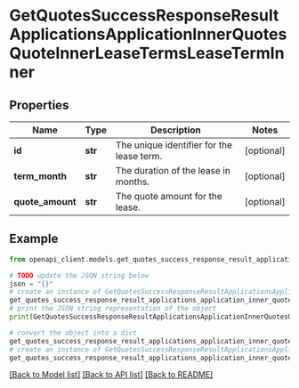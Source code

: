 # GetQuotesSuccessResponseResultApplicationsApplicationInnerQuotesQuoteInnerLeaseTermsLeaseTermInner


## Properties

Name | Type | Description | Notes
------------ | ------------- | ------------- | -------------
**id** | **str** | The unique identifier for the lease term. | [optional] 
**term_month** | **str** | The duration of the lease in months. | [optional] 
**quote_amount** | **str** | The quote amount for the lease. | [optional] 

## Example

```python
from openapi_client.models.get_quotes_success_response_result_applications_application_inner_quotes_quote_inner_lease_terms_lease_term_inner import GetQuotesSuccessResponseResultApplicationsApplicationInnerQuotesQuoteInnerLeaseTermsLeaseTermInner

# TODO update the JSON string below
json = "{}"
# create an instance of GetQuotesSuccessResponseResultApplicationsApplicationInnerQuotesQuoteInnerLeaseTermsLeaseTermInner from a JSON string
get_quotes_success_response_result_applications_application_inner_quotes_quote_inner_lease_terms_lease_term_inner_instance = GetQuotesSuccessResponseResultApplicationsApplicationInnerQuotesQuoteInnerLeaseTermsLeaseTermInner.from_json(json)
# print the JSON string representation of the object
print(GetQuotesSuccessResponseResultApplicationsApplicationInnerQuotesQuoteInnerLeaseTermsLeaseTermInner.to_json())

# convert the object into a dict
get_quotes_success_response_result_applications_application_inner_quotes_quote_inner_lease_terms_lease_term_inner_dict = get_quotes_success_response_result_applications_application_inner_quotes_quote_inner_lease_terms_lease_term_inner_instance.to_dict()
# create an instance of GetQuotesSuccessResponseResultApplicationsApplicationInnerQuotesQuoteInnerLeaseTermsLeaseTermInner from a dict
get_quotes_success_response_result_applications_application_inner_quotes_quote_inner_lease_terms_lease_term_inner_from_dict = GetQuotesSuccessResponseResultApplicationsApplicationInnerQuotesQuoteInnerLeaseTermsLeaseTermInner.from_dict(get_quotes_success_response_result_applications_application_inner_quotes_quote_inner_lease_terms_lease_term_inner_dict)
```
[[Back to Model list]](../README.md#documentation-for-models) [[Back to API list]](../README.md#documentation-for-api-endpoints) [[Back to README]](../README.md)


